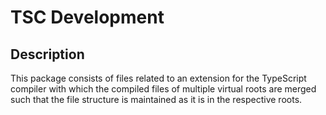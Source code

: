 <!-- (c) https://github.com/MontiCore/monticore -->
# TSC Development

## Description
This package consists of files related to an extension for the TypeScript compiler with which the compiled files of
multiple virtual roots are merged such that the file structure is maintained as it is in the respective roots.
